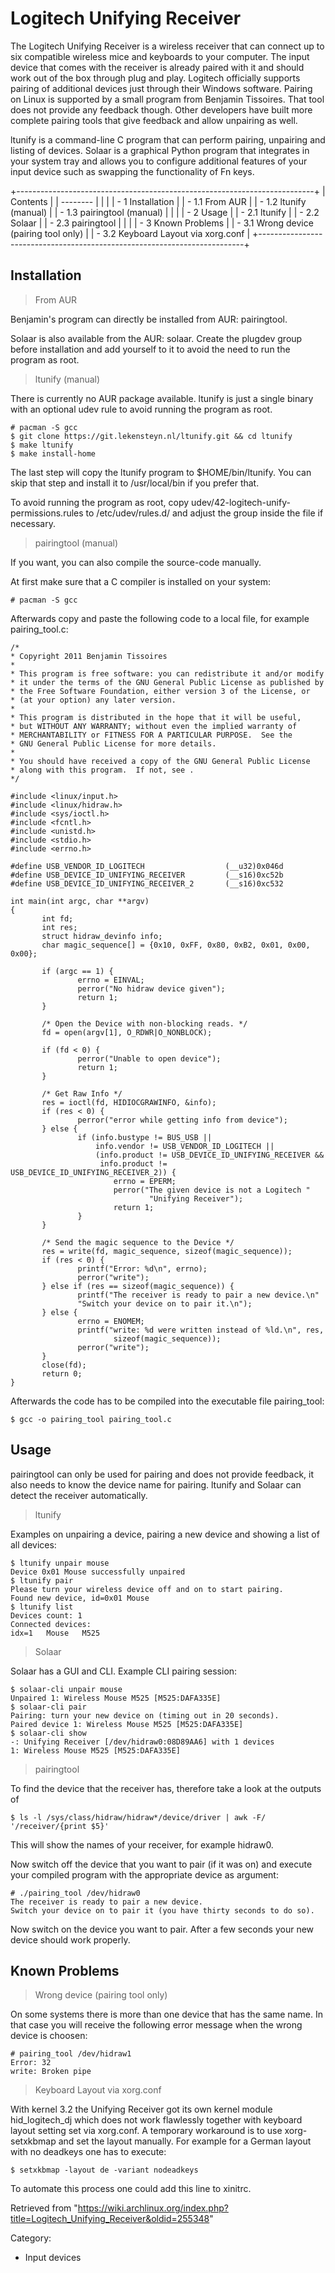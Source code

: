 Logitech Unifying Receiver
==========================

The Logitech Unifying Receiver is a wireless receiver that can connect
up to six compatible wireless mice and keyboards to your computer. The
input device that comes with the receiver is already paired with it and
should work out of the box through plug and play. Logitech officially
supports pairing of additional devices just through their Windows
software. Pairing on Linux is supported by a small program from Benjamin
Tissoires. That tool does not provide any feedback though. Other
developers have built more complete pairing tools that give feedback and
allow unpairing as well.

ltunify is a command-line C program that can perform pairing, unpairing
and listing of devices. Solaar is a graphical Python program that
integrates in your system tray and allows you to configure additional
features of your input device such as swapping the functionality of Fn
keys.

+--------------------------------------------------------------------------+
| Contents                                                                 |
| --------                                                                 |
|                                                                          |
| -   1 Installation                                                       |
|     -   1.1 From AUR                                                     |
|     -   1.2 ltunify (manual)                                             |
|     -   1.3 pairingtool (manual)                                         |
|                                                                          |
| -   2 Usage                                                              |
|     -   2.1 ltunify                                                      |
|     -   2.2 Solaar                                                       |
|     -   2.3 pairingtool                                                  |
|                                                                          |
| -   3 Known Problems                                                     |
|     -   3.1 Wrong device (pairing tool only)                             |
|     -   3.2 Keyboard Layout via xorg.conf                                |
+--------------------------------------------------------------------------+

Installation
------------

> From AUR

Benjamin's program can directly be installed from AUR: pairingtool.

Solaar is also available from the AUR: solaar. Create the plugdev group
before installation and add yourself to it to avoid the need to run the
program as root.

> ltunify (manual)

There is currently no AUR package available. ltunify is just a single
binary with an optional udev rule to avoid running the program as root.

    # pacman -S gcc
    $ git clone https://git.lekensteyn.nl/ltunify.git && cd ltunify
    $ make ltunify
    $ make install-home

The last step will copy the ltunify program to $HOME/bin/ltunify. You
can skip that step and install it to /usr/local/bin if you prefer that.

To avoid running the program as root, copy
udev/42-logitech-unify-permissions.rules to /etc/udev/rules.d/ and
adjust the group inside the file if necessary.

> pairingtool (manual)

If you want, you can also compile the source-code manually.

At first make sure that a C compiler is installed on your system:

    # pacman -S gcc 

Afterwards copy and paste the following code to a local file, for
example pairing_tool.c:

    /*
    * Copyright 2011 Benjamin Tissoires 
    *
    * This program is free software: you can redistribute it and/or modify
    * it under the terms of the GNU General Public License as published by
    * the Free Software Foundation, either version 3 of the License, or
    * (at your option) any later version.
    *
    * This program is distributed in the hope that it will be useful,
    * but WITHOUT ANY WARRANTY; without even the implied warranty of
    * MERCHANTABILITY or FITNESS FOR A PARTICULAR PURPOSE.  See the
    * GNU General Public License for more details.
    *
    * You should have received a copy of the GNU General Public License
    * along with this program.  If not, see .
    */

    #include <linux/input.h>
    #include <linux/hidraw.h>
    #include <sys/ioctl.h>
    #include <fcntl.h>
    #include <unistd.h>
    #include <stdio.h>
    #include <errno.h>

    #define USB_VENDOR_ID_LOGITECH                  (__u32)0x046d
    #define USB_DEVICE_ID_UNIFYING_RECEIVER         (__s16)0xc52b
    #define USB_DEVICE_ID_UNIFYING_RECEIVER_2       (__s16)0xc532

    int main(int argc, char **argv)
    {
           int fd;
           int res;
           struct hidraw_devinfo info;
           char magic_sequence[] = {0x10, 0xFF, 0x80, 0xB2, 0x01, 0x00, 0x00};

           if (argc == 1) {
                   errno = EINVAL;
                   perror("No hidraw device given");
                   return 1;
           }

           /* Open the Device with non-blocking reads. */
           fd = open(argv[1], O_RDWR|O_NONBLOCK);

           if (fd < 0) {
                   perror("Unable to open device");
                   return 1;
           }

           /* Get Raw Info */
           res = ioctl(fd, HIDIOCGRAWINFO, &info);
           if (res < 0) {
                   perror("error while getting info from device");
           } else {
                   if (info.bustype != BUS_USB ||
                       info.vendor != USB_VENDOR_ID_LOGITECH ||
                       (info.product != USB_DEVICE_ID_UNIFYING_RECEIVER &&
                        info.product != USB_DEVICE_ID_UNIFYING_RECEIVER_2)) {
                           errno = EPERM;
                           perror("The given device is not a Logitech "
                                   "Unifying Receiver");
                           return 1;
                   }
           }

           /* Send the magic sequence to the Device */
           res = write(fd, magic_sequence, sizeof(magic_sequence));
           if (res < 0) {
                   printf("Error: %d\n", errno);
                   perror("write");
           } else if (res == sizeof(magic_sequence)) {
                   printf("The receiver is ready to pair a new device.\n"
                   "Switch your device on to pair it.\n");
           } else {
                   errno = ENOMEM;
                   printf("write: %d were written instead of %ld.\n", res,
                           sizeof(magic_sequence));
                   perror("write");
           }
           close(fd);
           return 0;
    }

Afterwards the code has to be compiled into the executable file
pairing_tool:

    $ gcc -o pairing_tool pairing_tool.c

Usage
-----

pairingtool can only be used for pairing and does not provide feedback,
it also needs to know the device name for pairing. ltunify and Solaar
can detect the receiver automatically.

> ltunify

Examples on unpairing a device, pairing a new device and showing a list
of all devices:

    $ ltunify unpair mouse
    Device 0x01 Mouse successfully unpaired
    $ ltunify pair
    Please turn your wireless device off and on to start pairing.
    Found new device, id=0x01 Mouse
    $ ltunify list
    Devices count: 1
    Connected devices:
    idx=1   Mouse   M525

> Solaar

Solaar has a GUI and CLI. Example CLI pairing session:

    $ solaar-cli unpair mouse
    Unpaired 1: Wireless Mouse M525 [M525:DAFA335E]
    $ solaar-cli pair
    Pairing: turn your new device on (timing out in 20 seconds).
    Paired device 1: Wireless Mouse M525 [M525:DAFA335E]
    $ solaar-cli show
    -: Unifying Receiver [/dev/hidraw0:08D89AA6] with 1 devices
    1: Wireless Mouse M525 [M525:DAFA335E] 

> pairingtool

To find the device that the receiver has, therefore take a look at the
outputs of

    $ ls -l /sys/class/hidraw/hidraw*/device/driver | awk -F/ '/receiver/{print $5}'

This will show the names of your receiver, for example hidraw0.

Now switch off the device that you want to pair (if it was on) and
execute your compiled program with the appropriate device as argument:

    # ./pairing_tool /dev/hidraw0
    The receiver is ready to pair a new device.
    Switch your device on to pair it (you have thirty seconds to do so).

Now switch on the device you want to pair. After a few seconds your new
device should work properly.

Known Problems
--------------

> Wrong device (pairing tool only)

On some systems there is more than one device that has the same name. In
that case you will receive the following error message when the wrong
device is choosen:

    # pairing_tool /dev/hidraw1
    Error: 32
    write: Broken pipe

> Keyboard Layout via xorg.conf

With kernel 3.2 the Unifying Receiver got its own kernel module
hid_logitech_dj which does not work flawlessly together with keyboard
layout setting set via xorg.conf. A temporary workaround is to use
xorg-setxkbmap and set the layout manually. For example for a German
layout with no deadkeys one has to execute:

    $ setxkbmap -layout de -variant nodeadkeys

To automate this process one could add this line to xinitrc.

Retrieved from
"https://wiki.archlinux.org/index.php?title=Logitech_Unifying_Receiver&oldid=255348"

Category:

-   Input devices
